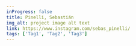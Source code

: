 ```yaml
---
inProgress: false
title: Pinelli, Sebastián
img_alt: project image alt text
link: https://www.instagram.com/sebas_pinelli/
tags: ['Tag1', 'Tag2', 'Tag3']
---
```

